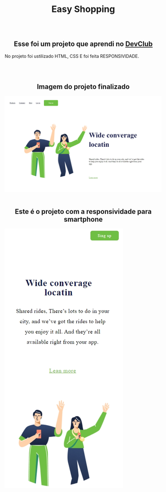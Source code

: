 <h1 align="center">Easy Shopping</h1>
<br>
<br>
<h2 align="center">Esse foi um projeto que aprendi no <a target="_blank" href="https://rodolfomori.com.br/"  >DevClub </a></h2>

<p >No projeto foi ustilizado HTML, CSS E foi feita RESPONSIVIDADE.</p>
<br>
<br>

<h2 align="center">Imagem do projeto finalizado</h2>
<img src="https://github.com/Tiago-barbosa-silva/Easy-Shopping/blob/master/img/Captura%20de%20tela_4-11-2024_17432_.jpeg?raw=true"/>

<br>
<br>
<h2 align="center">Este é o projeto com a responsividade para smartphone </h2>

<img src="https://github.com/Tiago-barbosa-silva/Easy-Shopping/blob/master/img/Captura%20de%20tela_4-11-2024_17468_.jpeg?raw=true" />


